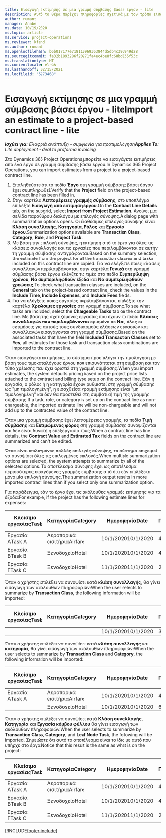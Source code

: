 ```yaml
---
title: Εισαγωγή εκτίμησης σε μια γραμμή σύμβασης βάσει έργου - lite
description: Αυτό το θέμα παρέχει πληροφορίες σχετικά με τον τρόπο εισαγωγής οικονομικών εκτιμήσεων από ένα έργο σε μια γραμμή σύμβασης.
author: rumant
manager: Annbe
ms.date: 10/19/2020
ms.topic: article
ms.service: project-operations
ms.reviewer: kfend
ms.author: rumant
ms.openlocfilehash: b6b017177e718110969363844d5db4c393949d28
ms.sourcegitcommit: fa32b1893286f20271fa4ec4be8fc68bd135f53c
ms.translationtype: HT
ms.contentlocale: el-GR
ms.lasthandoff: 02/15/2021
ms.locfileid: "5273468"
---
```

# <a name="import-an-estimate-to-a-project-based-contract-line---lite"></a><span data-ttu-id="f3e95-103">Εισαγωγή εκτίμησης σε μια γραμμή σύμβασης βάσει έργου - lite</span><span class="sxs-lookup"><span data-stu-id="f3e95-103">Import an estimate to a project-based contract line - lite</span></span>

<span data-ttu-id="f3e95-104">_**Ισχύει για:** Ελαφριά ανάπτυξη - συμφωνία για προτιμολόγηση_</span><span class="sxs-lookup"><span data-stu-id="f3e95-104">_**Applies To:** Lite deployment - deal to proforma invoicing_</span></span>

<span data-ttu-id="f3e95-105">Στο Dynamics 365 Project Operations,μπορείτε να εισαγάγετε εκτιμήσεις από ένα έργο σε γραμμή σύμβασης βάσει έργου.</span><span class="sxs-lookup"><span data-stu-id="f3e95-105">In Dynamics 365 Project Operations, you can import estimates from a project to a project-based contract line.</span></span>

1. <span data-ttu-id="f3e95-106">Επαληθεύστε ότι το πεδίο **Έργο** στη γραμμή σύμβασης βάσει έργου έχει συμπληρωθεί.</span><span class="sxs-lookup"><span data-stu-id="f3e95-106">Verify that the **Project** field on the project-based contract line has been filled in.</span></span>
2. <span data-ttu-id="f3e95-107">Στην καρτέλα **Λεπτομέρειες γραμμής σύμβασης**, στο υποπλέγμα επιλέξτε **Εισαγωγή από εκτίμηση έργου**.</span><span class="sxs-lookup"><span data-stu-id="f3e95-107">On the **Contract Line Details** tab, on the subgrid, select **Import from Project Estimation**.</span></span> <span data-ttu-id="f3e95-108">Ανοίγει μια σελίδα παραθύρου διαλόγου με επιλογές σύνοψης.</span><span class="sxs-lookup"><span data-stu-id="f3e95-108">A dialog page with summarization options opens.</span></span> <span data-ttu-id="f3e95-109">Οι διαθέσιμες επιλογές σύνοψης είναι **Κλάση συναλλαγής**, **Κατηγορία**, **Ρόλος** και **Εργασία έργου**.</span><span class="sxs-lookup"><span data-stu-id="f3e95-109">Summarization options available are **Transaction Class**, **Category**, **Role**, and **Project Task**.</span></span>
3. <span data-ttu-id="f3e95-110">Με βάση την επιλογή σύνοψης, η εκτίμηση από το έργο για όλες τις κλάσεις συναλλαγής και τις εργασίες που περιλαμβάνονται σε αυτήν τη γραμμή σύμβασης αντιγράφονται.</span><span class="sxs-lookup"><span data-stu-id="f3e95-110">Based on the summary selection, the estimate from the project for all the transaction classes and tasks included on this contract line are copied.</span></span> <span data-ttu-id="f3e95-111">Για να ελέγξετε ποιες κλάσεις συναλλαγών περιλαμβάνονται, στην καρτέλα **Γενικά** στη γραμμή σύμβασης βάσει έργου ελέγξτε τις τιμές στα πεδία **Συμπερίληψη χρόνου**, **Να συμπεριληφθούν έξοδα** και **Να συμπεριληφθούν χρεώσεις**.</span><span class="sxs-lookup"><span data-stu-id="f3e95-111">To check what transaction classes are included, on the **General** tab on the project-based contract line, check the values in the **Include Time**, **Include Expenses**, and **Include Fees** fields.</span></span> 
4. <span data-ttu-id="f3e95-112">Για να ελέγξετε ποιες εργασίες περιλαμβάνονται, επιλέξτε την καρτέλα **Χρεώσιμες εργασίες** στη γραμμή σύμβασης.</span><span class="sxs-lookup"><span data-stu-id="f3e95-112">To see what tasks are included, select the **Chargeable Tasks** tab on the contract line.</span></span> <span data-ttu-id="f3e95-113">Με βάση της σχετιζόμενες εργασίες που έχουν το πεδίο **Κλάσεις συναλλαγών που περιλαμβάνονται** ορισμένο σε **Ναι**, όλες οι εκτιμήσεις για αυτούς τους συνδυασμούς κλάσεων εργασιών και συναλλαγών εισαγάγονται στη γραμμή σύμβασης.</span><span class="sxs-lookup"><span data-stu-id="f3e95-113">Based on the associated tasks that have the field **Included Transaction Classes** set to **Yes**, all estimates for those task and transaction class combinations are imported to the contract line.</span></span>

<span data-ttu-id="f3e95-114">Όταν εισαγάγετε εκτιμήσεις, το σύστημα προεπιλέγει την τιμολόγηση με βάση τους τιμοκαταλόγους έργου που επισυνάπτεται στη σύμβαση και τον τύπο χρέωσης που έχει οριστεί στη γραμμή σύμβασης.</span><span class="sxs-lookup"><span data-stu-id="f3e95-114">When you import estimates, the system defaults pricing based on the project price lists attached to the contract and billing type setup on the contract line.</span></span> <span data-ttu-id="f3e95-115">Εάν η εργασία, ο ρόλος ή η κατηγορία έχουν ρυθμιστεί στη γραμμή σύμβασης ως "μη τιμολογημένη", η εισαχθείσα γραμμή εκτίμησης είναι "μη τιμολογημένη" και δεν θα προστεθεί στη συμβατική τιμή της γραμμής σύμβασης.</span><span class="sxs-lookup"><span data-stu-id="f3e95-115">If a task, role, or category is set up on the contract line as non-chargeable, the imported estimate line will be non-chargeable and will not add up to the contracted value of the contract line.</span></span>

<span data-ttu-id="f3e95-116">Όταν μια γραμμή σύμβασης έχει λεπτομέρειες γραμμής, τα πεδία **Τιμή σύμβασης** και **Εκτιμώμενος φόρος** στη γραμμή σύμβασης συνοψίζονται και δεν είναι δυνατή η επεξεργασία τους.</span><span class="sxs-lookup"><span data-stu-id="f3e95-116">When a contract line has line details, the **Contract Value** and **Estimated Tax** fields on the contract line are summarized and can't be edited.</span></span>

<span data-ttu-id="f3e95-117">Όταν είναι επιλεγμένες πολλές επιλογές σύνοψης, το σύστημα επιχειρεί να συνοψίσει όλες τις επιλεγμένες επιλογές.</span><span class="sxs-lookup"><span data-stu-id="f3e95-117">When multiple summarization options are selected, the system attempts to summarize by all of the selected options.</span></span> <span data-ttu-id="f3e95-118">Το αποτέλεσμα σύνοψης έχει ως αποτέλεσμα περισσότερες εισαγόμενες γραμμές σύμβασης από ό,τι εάν επιλέξετε μόνο μία επιλογή σύνοψης.</span><span class="sxs-lookup"><span data-stu-id="f3e95-118">The summarization output results in more imported contract lines than if you select only one summarization option.</span></span>

<span data-ttu-id="f3e95-119">Για παράδειγμα, εάν το έργο έχει τις ακόλουθες γραμμές εκτίμησης για τα έξοδα:</span><span class="sxs-lookup"><span data-stu-id="f3e95-119">For example, if the project has the following estimate lines for expenses:</span></span>

| <span data-ttu-id="f3e95-120">Κλείσιμο εργασίας</span><span class="sxs-lookup"><span data-stu-id="f3e95-120">Task</span></span> | <span data-ttu-id="f3e95-121">Κατηγορία</span><span class="sxs-lookup"><span data-stu-id="f3e95-121">Category</span></span> | <span data-ttu-id="f3e95-122">Ημερομηνία</span><span class="sxs-lookup"><span data-stu-id="f3e95-122">Date</span></span> | <span data-ttu-id="f3e95-123">Ποσότητα</span><span class="sxs-lookup"><span data-stu-id="f3e95-123">Quantity</span></span> | <span data-ttu-id="f3e95-124">Τιμή μονάδας</span><span class="sxs-lookup"><span data-stu-id="f3e95-124">Unit price</span></span> | <span data-ttu-id="f3e95-125">Ποσό</span><span class="sxs-lookup"><span data-stu-id="f3e95-125">Amount</span></span> |
| --- | --- | --- | --- | --- | --- |
| <span data-ttu-id="f3e95-126">Εργασία Α</span><span class="sxs-lookup"><span data-stu-id="f3e95-126">Task A</span></span> | <span data-ttu-id="f3e95-127">Αεροπορικά εισιτήρια</span><span class="sxs-lookup"><span data-stu-id="f3e95-127">Airfare</span></span> | <span data-ttu-id="f3e95-128">10/1/2020</span><span class="sxs-lookup"><span data-stu-id="f3e95-128">10/1/2020</span></span> | <span data-ttu-id="f3e95-129">4</span><span class="sxs-lookup"><span data-stu-id="f3e95-129">4</span></span> | <span data-ttu-id="f3e95-130">400</span><span class="sxs-lookup"><span data-stu-id="f3e95-130">400</span></span> | <span data-ttu-id="f3e95-131">1600</span><span class="sxs-lookup"><span data-stu-id="f3e95-131">1600</span></span> |
| <span data-ttu-id="f3e95-132">Εργασία Β</span><span class="sxs-lookup"><span data-stu-id="f3e95-132">Task B</span></span> | <span data-ttu-id="f3e95-133">Ξενοδοχείο</span><span class="sxs-lookup"><span data-stu-id="f3e95-133">Hotel</span></span> | <span data-ttu-id="f3e95-134">10/1/2020</span><span class="sxs-lookup"><span data-stu-id="f3e95-134">10/1/2020</span></span> | <span data-ttu-id="f3e95-135">4</span><span class="sxs-lookup"><span data-stu-id="f3e95-135">4</span></span> | <span data-ttu-id="f3e95-136">200</span><span class="sxs-lookup"><span data-stu-id="f3e95-136">200</span></span> | <span data-ttu-id="f3e95-137">800</span><span class="sxs-lookup"><span data-stu-id="f3e95-137">800</span></span> |
| <span data-ttu-id="f3e95-138">Εργασία Γ</span><span class="sxs-lookup"><span data-stu-id="f3e95-138">Task C</span></span> | <span data-ttu-id="f3e95-139">Ξενοδοχείο</span><span class="sxs-lookup"><span data-stu-id="f3e95-139">Hotel</span></span> | <span data-ttu-id="f3e95-140">11/1/2020</span><span class="sxs-lookup"><span data-stu-id="f3e95-140">11/1/2020</span></span> | <span data-ttu-id="f3e95-141">2</span><span class="sxs-lookup"><span data-stu-id="f3e95-141">2</span></span> | <span data-ttu-id="f3e95-142">200</span><span class="sxs-lookup"><span data-stu-id="f3e95-142">200</span></span> | <span data-ttu-id="f3e95-143">400</span><span class="sxs-lookup"><span data-stu-id="f3e95-143">400</span></span> |

<span data-ttu-id="f3e95-144">Όταν ο χρήστης επιλέξει να συνοψίσει κατά **κλάση συναλλαγής**, θα γίνει εισαγωγή των ακόλουθων πληροφοριών:</span><span class="sxs-lookup"><span data-stu-id="f3e95-144">When the user selects to summarize by **Transaction Class**, the following information will be imported:</span></span>

| <span data-ttu-id="f3e95-145">Κλείσιμο εργασίας</span><span class="sxs-lookup"><span data-stu-id="f3e95-145">Task</span></span> | <span data-ttu-id="f3e95-146">Κατηγορία</span><span class="sxs-lookup"><span data-stu-id="f3e95-146">Category</span></span> | <span data-ttu-id="f3e95-147">Ημερομηνία</span><span class="sxs-lookup"><span data-stu-id="f3e95-147">Date</span></span> | <span data-ttu-id="f3e95-148">Ποσότητα</span><span class="sxs-lookup"><span data-stu-id="f3e95-148">Quantity</span></span> | <span data-ttu-id="f3e95-149">Τιμή μονάδας</span><span class="sxs-lookup"><span data-stu-id="f3e95-149">Unit price</span></span> | <span data-ttu-id="f3e95-150">Ποσό</span><span class="sxs-lookup"><span data-stu-id="f3e95-150">Amount</span></span> |
| --- | --- | --- | --- | --- | --- |
| &nbsp; | &nbsp; | <span data-ttu-id="f3e95-151">10/1/2020</span><span class="sxs-lookup"><span data-stu-id="f3e95-151">10/1/2020</span></span> | <span data-ttu-id="f3e95-152">3.34</span><span class="sxs-lookup"><span data-stu-id="f3e95-152">3.34</span></span> | <span data-ttu-id="f3e95-153">840</span><span class="sxs-lookup"><span data-stu-id="f3e95-153">840</span></span> | <span data-ttu-id="f3e95-154">2800</span><span class="sxs-lookup"><span data-stu-id="f3e95-154">2800</span></span> |

<span data-ttu-id="f3e95-155">Όταν ο χρήστης επιλέξει να συνοψίσει κατά **κλάση συναλλαγής** και **κατηγορία**, θα γίνει εισαγωγή των ακόλουθων πληροφοριών:</span><span class="sxs-lookup"><span data-stu-id="f3e95-155">When the user selects to summarize by **Transaction Class** and **Category**, the following information will be imported:</span></span>

| <span data-ttu-id="f3e95-156">Κλείσιμο εργασίας</span><span class="sxs-lookup"><span data-stu-id="f3e95-156">Task</span></span> | <span data-ttu-id="f3e95-157">Κατηγορία</span><span class="sxs-lookup"><span data-stu-id="f3e95-157">Category</span></span> | <span data-ttu-id="f3e95-158">Ημερομηνία</span><span class="sxs-lookup"><span data-stu-id="f3e95-158">Date</span></span> | <span data-ttu-id="f3e95-159">Ποσότητα</span><span class="sxs-lookup"><span data-stu-id="f3e95-159">Quantity</span></span> | <span data-ttu-id="f3e95-160">Τιμή μονάδας</span><span class="sxs-lookup"><span data-stu-id="f3e95-160">Unit price</span></span> | <span data-ttu-id="f3e95-161">Ποσό</span><span class="sxs-lookup"><span data-stu-id="f3e95-161">Amount</span></span> |
| --- | --- | --- | --- | --- | --- |
| <span data-ttu-id="f3e95-162">Εργασία Α</span><span class="sxs-lookup"><span data-stu-id="f3e95-162">Task A</span></span> | <span data-ttu-id="f3e95-163">Αεροπορικά εισιτήρια</span><span class="sxs-lookup"><span data-stu-id="f3e95-163">Airfare</span></span> | <span data-ttu-id="f3e95-164">10/1/2020</span><span class="sxs-lookup"><span data-stu-id="f3e95-164">10/1/2020</span></span> | <span data-ttu-id="f3e95-165">4</span><span class="sxs-lookup"><span data-stu-id="f3e95-165">4</span></span> | <span data-ttu-id="f3e95-166">400</span><span class="sxs-lookup"><span data-stu-id="f3e95-166">400</span></span> | <span data-ttu-id="f3e95-167">1600</span><span class="sxs-lookup"><span data-stu-id="f3e95-167">1600</span></span> |
| &nbsp;| <span data-ttu-id="f3e95-168">Ξενοδοχείο</span><span class="sxs-lookup"><span data-stu-id="f3e95-168">Hotel</span></span> | <span data-ttu-id="f3e95-169">10/1/2020</span><span class="sxs-lookup"><span data-stu-id="f3e95-169">10/1/2020</span></span> | <span data-ttu-id="f3e95-170">6</span><span class="sxs-lookup"><span data-stu-id="f3e95-170">6</span></span> | <span data-ttu-id="f3e95-171">200</span><span class="sxs-lookup"><span data-stu-id="f3e95-171">200</span></span> | <span data-ttu-id="f3e95-172">1200</span><span class="sxs-lookup"><span data-stu-id="f3e95-172">1200</span></span> |

<span data-ttu-id="f3e95-173">Όταν ο χρήστης επιλέξει να συνοψίσει κατά **Κλάση συναλλαγής**, **Κατηγορία** και **Εργασία κόμβου φύλλου** θα γίνει εισαγωγή των ακόλουθων πληροφοριών.</span><span class="sxs-lookup"><span data-stu-id="f3e95-173">When the user selects to summarize by **Transaction Class**, **Category**, and **Leaf Node Task**, the following will be imported.</span></span> <span data-ttu-id="f3e95-174">Σημειώστε ότι αυτό το αποτέλεσμα είναι το ίδιο με αυτό που υπήρχε στο έργο:</span><span class="sxs-lookup"><span data-stu-id="f3e95-174">Notice that this result is the same as what is on the project:</span></span>

| <span data-ttu-id="f3e95-175">Κλείσιμο εργασίας</span><span class="sxs-lookup"><span data-stu-id="f3e95-175">Task</span></span> | <span data-ttu-id="f3e95-176">Κατηγορία</span><span class="sxs-lookup"><span data-stu-id="f3e95-176">Category</span></span> | <span data-ttu-id="f3e95-177">Ημερομηνία</span><span class="sxs-lookup"><span data-stu-id="f3e95-177">Date</span></span> | <span data-ttu-id="f3e95-178">Ποσότητα</span><span class="sxs-lookup"><span data-stu-id="f3e95-178">Quantity</span></span> | <span data-ttu-id="f3e95-179">Τιμή μονάδας</span><span class="sxs-lookup"><span data-stu-id="f3e95-179">Unit price</span></span> | <span data-ttu-id="f3e95-180">Ποσό</span><span class="sxs-lookup"><span data-stu-id="f3e95-180">Amount</span></span> |
| --- | --- | --- | --- | --- | --- |
| <span data-ttu-id="f3e95-181">Εργασία Α</span><span class="sxs-lookup"><span data-stu-id="f3e95-181">Task A</span></span> | <span data-ttu-id="f3e95-182">Αεροπορικά εισιτήρια</span><span class="sxs-lookup"><span data-stu-id="f3e95-182">Airfare</span></span> | <span data-ttu-id="f3e95-183">10/1/2020</span><span class="sxs-lookup"><span data-stu-id="f3e95-183">10/1/2020</span></span> | <span data-ttu-id="f3e95-184">4</span><span class="sxs-lookup"><span data-stu-id="f3e95-184">4</span></span> | <span data-ttu-id="f3e95-185">400</span><span class="sxs-lookup"><span data-stu-id="f3e95-185">400</span></span> | <span data-ttu-id="f3e95-186">1600</span><span class="sxs-lookup"><span data-stu-id="f3e95-186">1600</span></span> |
| <span data-ttu-id="f3e95-187">Εργασία Β</span><span class="sxs-lookup"><span data-stu-id="f3e95-187">Task B</span></span> | <span data-ttu-id="f3e95-188">Ξενοδοχείο</span><span class="sxs-lookup"><span data-stu-id="f3e95-188">Hotel</span></span> | <span data-ttu-id="f3e95-189">10/1/2020</span><span class="sxs-lookup"><span data-stu-id="f3e95-189">10/1/2020</span></span> | <span data-ttu-id="f3e95-190">4</span><span class="sxs-lookup"><span data-stu-id="f3e95-190">4</span></span> | <span data-ttu-id="f3e95-191">200</span><span class="sxs-lookup"><span data-stu-id="f3e95-191">200</span></span> | <span data-ttu-id="f3e95-192">800</span><span class="sxs-lookup"><span data-stu-id="f3e95-192">800</span></span> |
| <span data-ttu-id="f3e95-193">Εργασία Γ</span><span class="sxs-lookup"><span data-stu-id="f3e95-193">Task C</span></span> | <span data-ttu-id="f3e95-194">Ξενοδοχείο</span><span class="sxs-lookup"><span data-stu-id="f3e95-194">Hotel</span></span> | <span data-ttu-id="f3e95-195">11/1/2020</span><span class="sxs-lookup"><span data-stu-id="f3e95-195">11/1/2020</span></span> | <span data-ttu-id="f3e95-196">2</span><span class="sxs-lookup"><span data-stu-id="f3e95-196">2</span></span> | <span data-ttu-id="f3e95-197">200</span><span class="sxs-lookup"><span data-stu-id="f3e95-197">200</span></span> | <span data-ttu-id="f3e95-198">400</span><span class="sxs-lookup"><span data-stu-id="f3e95-198">400</span></span> |


[!INCLUDE[footer-include](../../includes/footer-banner.md)]